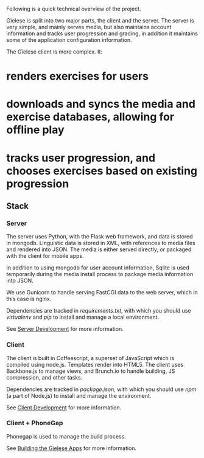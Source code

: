 Following is a quick technical overview of the project. 


Gïelese is split into two major parts, the client and the server. The server is
very simple, and mainly serves media, but also maintains account information
and tracks user progression and grading, in addition it maintains some of the
application configuration information.


The Gïelese client is more complex. It:


# renders exercises for users
# downloads and syncs the media and exercise databases, allowing for offline play
# tracks user progression, and chooses exercises based on existing progression


##  Stack


###  Server


The server uses Python, with the Flask web framework, and data is stored in
mongodb. Linguistic data is stored in XML, with references to media files and
rendered into JSON. The media is either served directly, or packaged with the
client for mobile apps.


In addition to using mongodb for user account information, Sqlite is used
temporarily during the media install process to package media information into
JSON.


We use Gunicorn to handle serving FastCGI data to the web server, which in this
case is nginx. 


Dependencies are tracked in *requirements.txt*, with which you should use
*virtualenv* and *pip* to install and manage a local environment.


See [Server Development](ServerDevelopment.html) for more information.


###  Client


The client is built in Coffeescript, a superset of JavaScript which is compiled
using node.js. Templates render into HTML5. The client uses Backbone.js to
manage views, and Brunch.io to handle building, JS compression, and other
tasks.


Dependencies are tracked in *package.json*, with which you should use *npm*
(a part of Node.js) to install and manage the environment.


See [Client Development](ClientDevelopment.html) for more information.


###  Client + PhoneGap


Phonegap is used to manage the build process. 


See [Building the Gielese Apps](BuildingTheGieleseApps.html) for more information.
